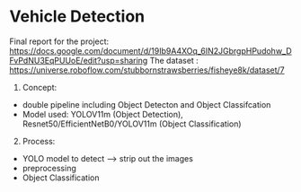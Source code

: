 # Vehicle Detection
Final report for the project:
https://docs.google.com/document/d/19Ib9A4XOq_6IN2JGbrgpHPudohw_DFvPdNU3EqPUUoE/edit?usp=sharing
The dataset :
https://universe.roboflow.com/stubbornstrawsberries/fisheye8k/dataset/7
1. Concept:
- double pipeline including Object Detecton and Object Classifcation
- Model used: YOLOV11m (Object Detection), Resnet50/EfficientNetB0/YOLOV11m (Object Classification)
2. Process:
- YOLO model to detect --> strip out the images
- preprocessing
- Object Classification
